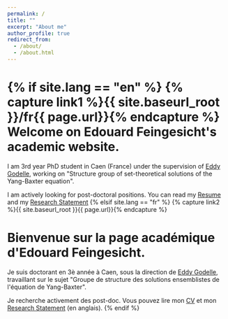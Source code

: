 ```yaml
---
permalink: /
title: ""
excerpt: "About me"
author_profile: true
redirect_from: 
  - /about/
  - /about.html
---
```

{% if site.lang == "en" %}
  {% capture link1 %}{{ site.baseurl_root }}/fr{{ page.url}}{% endcapture %}
  Welcome on Edouard Feingesicht's academic website.
======
  
  I am 3rd year PhD student in Caen (France) under the supervision of <a href="{{author.advisor}}"> Eddy Godelle</a>, working on "Structure group of set-theoretical solutions of the Yang-Baxter equation".
  
  I am actively looking for post-doctoral positions. You can read my [Resume](/files/Resume.pdf) and my [Research Statement](/files/ResearchStatement.pdf)
{% elsif site.lang == "fr" %}
  {% capture link2 %}{{ site.baseurl_root }}{{ page.url}}{% endcapture %}
  
  Bienvenue sur la page académique d'Edouard Feingesicht.
======
  
   Je suis doctorant en 3è année à Caen, sous la direction de <a href="{{author.advisor}}"> Eddy Godelle</a>, travaillant sur le sujet "Groupe de structure des solutions ensemblistes de l'équation de Yang-Baxter".
   
   Je recherche activement des post-doc. Vous pouvez lire mon [CV](/files/CV.pdf) et mon [Research Statement](/files/ResearchStatement.pdf) (en anglais).
{% endif %}
